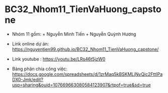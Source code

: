 # BC32_Nhom11_TienVaHuong_capstone
- Nhóm 11 gồm: + Nguyễn Minh Tiến
               + Nguyễn Quỳnh Hương
  
- Link online dự án: https://nguyentien99.github.io/BC32_Nhom11_TienVaHuong_capstone/
- Link youtube : https://youtu.be/LRs46t5jzW0
- Bảng phân chia công việc: https://docs.google.com/spreadsheets/d/1zrMaq5kBSKMLjNvQic2FttIPaDX0-Jmk/edit?usp=sharing&ouid=107669663080584123907&rtpof=true&sd=true
